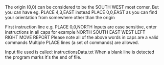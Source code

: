 The origin (0,0) can be considered to be the SOUTH WEST most corner.
But you can have eg. PLACE 4,3,EAST  instead PLACE 0,0,EAST
as you can find your orientation from somewhere other than the origin

First instruction line e.g. PLACE 0,0,NORTH
Inputs are case sensitive, enter instructions in all caps
for example NORTH SOUTH EAST WEST
LEFT RIGHT
MOVE
REPORT
Please note all of the above words in caps are a valid commands
Multiple PLACE lines (a set of commands) are allowed.

Input file used is called: instructionsData.txt
When a blank line is detected the program marks it's the end of file.
